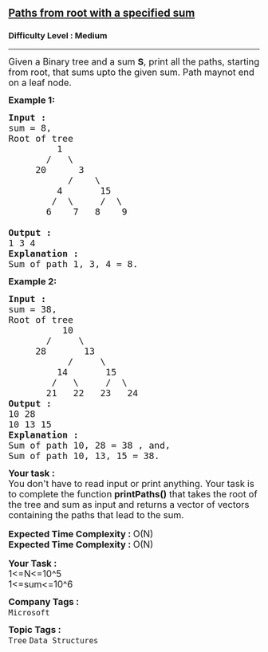 <h2><a href="https://practice.geeksforgeeks.org/problems/paths-from-root-with-a-specified-sum/1?utm_source=gfg&utm_medium=article&utm_campaign=bottom_sticky_on_article">Paths from root with a specified sum</a></h2><h3>Difficulty Level : Medium</h3><hr><div class="problems_problem_content__Xm_eO"><p><span style="font-size:18px">Given a Binary tree and a sum&nbsp;<strong>S</strong>, print all the paths, starting from root, that sums upto the given sum. Path maynot end on a leaf node.</span></p>

<p><strong><span style="font-size:18px">Example 1:</span></strong></p>

<pre><span style="font-size:18px"><strong>Input : </strong>
sum = 8,
Root of tree
         1
       /   \
     20      3
           /    \
         4       15   
        /  \     /  \
       6    7   8    9      

<strong>Output :</strong>
1 3 4
<strong>Explanation : </strong>
Sum of path 1, 3, 4 = 8.</span></pre>

<p><strong><span style="font-size:18px">Example 2:</span></strong></p>

<pre><span style="font-size:18px"><strong>Input : </strong>
sum = 38,
Root of tree
          10
       /     \
     28       13
           /     \
         14       15
        /   \     /  \
       21   22   23   24
<strong>Output :</strong>
10 28
10 13 15  
<strong>Explanation :</strong>
Sum of path 10, 28 = 38 , and, 
Sum of path 10, 13, 15 = 38.</span></pre>

<div><strong><span style="font-size:18px">Your task :</span></strong></div>

<div><span style="font-size:18px">You don't have to read input or print anything. Your task is to complete the function <strong>printPaths()</strong> that takes the root of the tree and sum as input and returns a vector of vectors containing the paths that lead to the sum.</span></div>

<div>&nbsp;</div>

<div><strong><span style="font-size:18px">Expected Time Complexity : </span></strong><span style="font-size:18px">O(N)</span></div>

<div><strong><span style="font-size:18px">Expected Time Complexity : </span></strong><span style="font-size:18px">O(N)</span></div>

<div>&nbsp;</div>

<div><strong><span style="font-size:18px">Your Task :</span></strong></div>

<div><span style="font-size:18px">1&lt;=N&lt;=10^5</span></div>

<div><span style="font-size:18px">1&lt;=sum&lt;=10^6</span></div>
</div><p><span style=font-size:18px><strong>Company Tags : </strong><br><code>Microsoft</code>&nbsp;<br><p><span style=font-size:18px><strong>Topic Tags : </strong><br><code>Tree</code>&nbsp;<code>Data Structures</code>&nbsp;